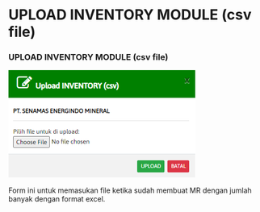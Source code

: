 # UPLOAD INVENTORY MODULE (csv file)

### UPLOAD INVENTORY MODULE (csv file)

![](<../.gitbook/assets/upload inventory.PNG>)

Form ini untuk memasukan file ketika sudah membuat MR dengan jumlah banyak dengan format excel.
